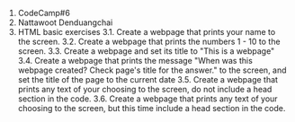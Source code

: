 1. CodeCamp#6
2. Nattawoot Denduangchai
3. HTML basic exercises
    3.1. Create a webpage that prints your name to the screen.
    3.2. Create a webpage that prints the numbers 1 - 10 to the screen.
    3.3. Create a webpage and set its title to "This is a webpage"
    3.4. Create a webpage that prints the message "When was this webpage created? Check page's title for the answer." to the screen, and set the title of the page to the current date
    3.5. Create a webpage that prints any text of your choosing to the screen, do not include a head section in the code.
    3.6. Create a webpage that prints any text of your choosing to the screen, but this time include a head section in the code.